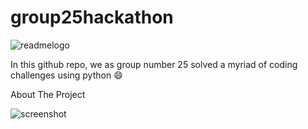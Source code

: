 # group25hackathon


![readmelogo](https://user-images.githubusercontent.com/56841703/178163332-ca95c296-a4dd-4c77-80bc-3e7699af3ecb.png)


In this github repo, we as group number 25 solved a myriad of coding challenges using python :smile:


About The Project

![screenshot](https://user-images.githubusercontent.com/56841703/178163541-99a1185b-124d-497e-b436-9496a3fc5d5a.png)
